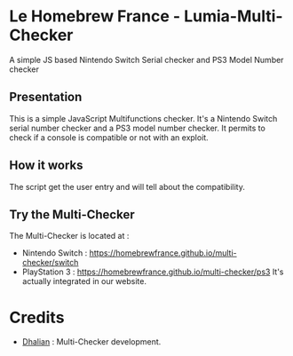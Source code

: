 # Le Homebrew France - Lumia-Multi-Checker
A simple JS based Nintendo Switch Serial checker and PS3 Model Number checker

## Presentation 
This is a simple JavaScript Multifunctions checker. 
It's a Nintendo Switch serial number checker and a PS3 model number checker. It permits to check if a console is compatible or not with an exploit.

## How it works
The script get the user entry and will tell about the compatibility.

## Try the Multi-Checker
The Multi-Checker is located at :
- Nintendo Switch : https://homebrewfrance.github.io/multi-checker/switch
- PlayStation 3 : https://homebrewfrance.github.io/multi-checker/ps3
It's actually integrated in our website.

# Credits 
- [Dhalian](https://github.com/Dhalian) : Multi-Checker development.
